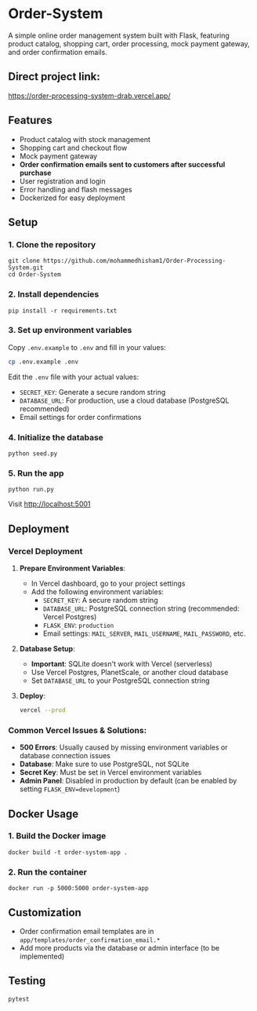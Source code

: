 # Order-System

A simple online order management system built with Flask, featuring product catalog, shopping cart, order processing, mock payment gateway, and order confirmation emails.

## Direct project link:
https://order-processing-system-drab.vercel.app/

## Features
- Product catalog with stock management
- Shopping cart and checkout flow
- Mock payment gateway
- **Order confirmation emails sent to customers after successful purchase**
- User registration and login
- Error handling and flash messages
- Dockerized for easy deployment

## Setup

### 1. Clone the repository
```
git clone https://github.com/mohammedhisham1/Order-Processing-System.git
cd Order-System
```

### 2. Install dependencies
```
pip install -r requirements.txt
```

### 3. Set up environment variables
Copy `.env.example` to `.env` and fill in your values:
```bash
cp .env.example .env
```

Edit the `.env` file with your actual values:
- `SECRET_KEY`: Generate a secure random string
- `DATABASE_URL`: For production, use a cloud database (PostgreSQL recommended)
- Email settings for order confirmations

### 4. Initialize the database
```
python seed.py
```

### 5. Run the app
```
python run.py
```
Visit [http://localhost:5001](http://localhost:5001)

## Deployment

### Vercel Deployment

1. **Prepare Environment Variables**:
   - In Vercel dashboard, go to your project settings
   - Add the following environment variables:
     - `SECRET_KEY`: A secure random string
     - `DATABASE_URL`: PostgreSQL connection string (recommended: Vercel Postgres)
     - `FLASK_ENV`: `production`
     - Email settings: `MAIL_SERVER`, `MAIL_USERNAME`, `MAIL_PASSWORD`, etc.

2. **Database Setup**:
   - **Important**: SQLite doesn't work with Vercel (serverless)
   - Use Vercel Postgres, PlanetScale, or another cloud database
   - Set `DATABASE_URL` to your PostgreSQL connection string

3. **Deploy**:
   ```bash
   vercel --prod
   ```

### Common Vercel Issues & Solutions:

- **500 Errors**: Usually caused by missing environment variables or database connection issues
- **Database**: Make sure to use PostgreSQL, not SQLite
- **Secret Key**: Must be set in Vercel environment variables
- **Admin Panel**: Disabled in production by default (can be enabled by setting `FLASK_ENV=development`)

## Docker Usage

### 1. Build the Docker image
```
docker build -t order-system-app .
```

### 2. Run the container
```
docker run -p 5000:5000 order-system-app
```

## Customization
- Order confirmation email templates are in `app/templates/order_confirmation_email.*`
- Add more products via the database or admin interface (to be implemented)

## Testing
```
pytest
```
